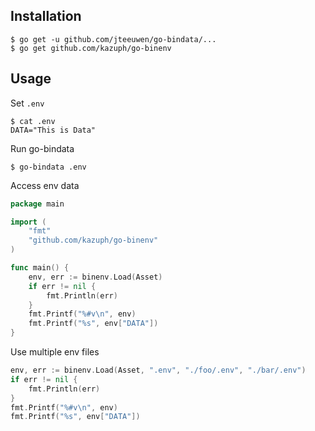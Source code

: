 ## Installation

```
$ go get -u github.com/jteeuwen/go-bindata/...
$ go get github.com/kazuph/go-binenv
```

## Usage

Set `.env`

```
$ cat .env
DATA="This is Data"
```

Run go-bindata

```
$ go-bindata .env
```

Access env data

```go
package main

import (
	"fmt"
	"github.com/kazuph/go-binenv"
)

func main() {
	env, err := binenv.Load(Asset)
	if err != nil {
		fmt.Println(err)
	}
	fmt.Printf("%#v\n", env)
	fmt.Printf("%s", env["DATA"])
}
```

Use multiple env files

```go
env, err := binenv.Load(Asset, ".env", "./foo/.env", "./bar/.env")
if err != nil {
	fmt.Println(err)
}
fmt.Printf("%#v\n", env)
fmt.Printf("%s", env["DATA"])

```
